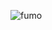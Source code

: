 ![fumo](https://preview.redd.it/dwj3062yenx71.gif?width=374&auto=webp&s=241fdc1deb723ec5ecc0e247a63e51c73914f80c)

